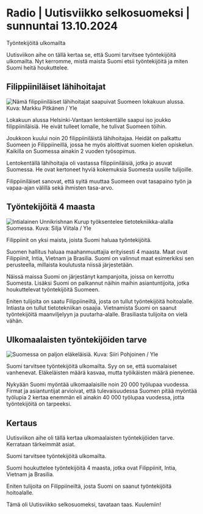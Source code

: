 # Radio \| Uutisviikko selkosuomeksi \| sunnuntai 13.10.2024

Työntekijöitä ulkomailta

Uutisviikon aihe on tällä kertaa se, että Suomi tarvitsee työntekijöitä ulkomailta. Nyt kerromme, mistä maista Suomi etsii työntekijöitä ja miten Suomi heitä houkuttelee.

## Filippiiniläiset lähihoitajat

![Nämä filippiiniläiset lähihoitajat saapuivat Suomeen lokakuun alussa. Kuva: Markku Pitkänen / Yle](https://images.cdn.yle.fi/image/upload/c_crop,h_2133,w_3792,x_6,y_59/ar_1.7777777777777777,c_fill,g_faces,h_431,w_767/dpr_1.0/q_auto:eco/f_auto/fl_lossy/v1727891179/39-135770766fd807736ec5)

Lokakuun alussa Helsinki-Vantaan lentokentälle saapui iso joukko filippiiniläisiä. He eivät tulleet lomalle, he tulivat Suomeen töihin.

Joukkoon kuului noin 20 filippiiniläistä lähihoitajaa. Heidät on palkattu Suomeen jo Filippiineillä, jossa he myös aloittivat suomen kielen opiskelun. Kaikilla on Suomessa ainakin 2 vuoden työsopimus.

Lentokentällä lähihoitajia oli vastassa filippiiniläisiä, jotka jo asuvat Suomessa. He ovat kertoneet hyviä kokemuksia Suomesta uusille tulijoille.

Filippiiniläiset sanovat, että syitä muuttaa Suomeen ovat tasapaino työn ja vapaa-ajan välillä sekä ihmisten tasa-arvo.

## Työntekijöitä 4 maasta

![Intialainen Unnikrishnan Kurup työksentelee tietotekniikka-alalla Suomessa. Kuva: Silja Viitala / Yle](https://images.cdn.yle.fi/image/upload/c_crop,h_3323,w_5909,x_0,y_442/ar_1.7777777777777777,c_fill,g_faces,h_431,w_767/dpr_1.0/q_auto:eco/f_auto/fl_lossy/v1725963376/39-134636666e019821dec7)

Filippiinit on yksi maista, joista Suomi haluaa työntekijöitä.

Suomen hallitus haluaa maahanmuuttajia erityisesti 4 maasta. Maat ovat Filippiinit, Intia, Vietnam ja Brasilia. Suomi on valinnut maat esimerkiksi sen perusteella, millaista koulutusta niissä järjestetään.

Näissä maissa Suomi on järjestänyt kampanjoita, joissa on kerrottu Suomesta. Lisäksi Suomi on palkannut näihin maihin asiantuntijoita, jotka houkuttelevat työntekijöitä Suomeen.

Eniten tulijoita on saatu Filippiineiltä, josta on tullut työntekijöitä hoitoalalle. Intiasta on tullut tietotekniikan osaajia. Vietnamista Suomi on saanut työntekijöitä maanviljelyyn ja puutarha-alalle. Brasiliasta tulijoita on vielä vähän.

## Ulkomaalaisten työntekijöiden tarve

![Suomessa on paljon eläkeläisiä. Kuva: Siiri Pohjoinen / Yle](https://images.cdn.yle.fi/image/upload/c_crop,h_2268,w_4031,x_0,y_728/ar_1.7777777777777777,c_fill,g_faces,h_431,w_767/dpr_1.0/q_auto:eco/f_auto/fl_lossy/v1654089058/39-963622629760c5643d7)

Suomi tarvitsee työntekijöitä ulkomailta. Syy on se, että suomalaiset vanhenevat. Eläkeläisten määrä kasvaa, mutta työikäisten määrä pienenee.

Nykyään Suomi myöntää ulkomaalaisille noin 20 000 työlupaa vuodessa. Firmat ja asiantuntijat arvioivat, että tulevaisuudessa Suomen pitää myöntää työlupia 2 kertaa enemmän eli ainakin 40 000 työlupaa vuodessa, jotta työntekijöitä on tarpeeksi.

## Kertaus

Uutisviikon aihe oli tällä kertaa ulkomaalaisten työntekijöiden tarve. Kerrataan tärkeimmät asiat.

Suomi tarvitsee työntekijöitä ulkomailta.

Suomi houkuttelee työntekijöitä 4 maasta, jotka ovat Filippiinit, Intia, Vietnam ja Brasilia.

Eniten tulijoita on Filippiineiltä, josta Suomi on saanut työntekijöitä hoitoalalle.

Tämä oli Uutisviikko selkosuomeksi, tavataan taas. Kuulemiin!

